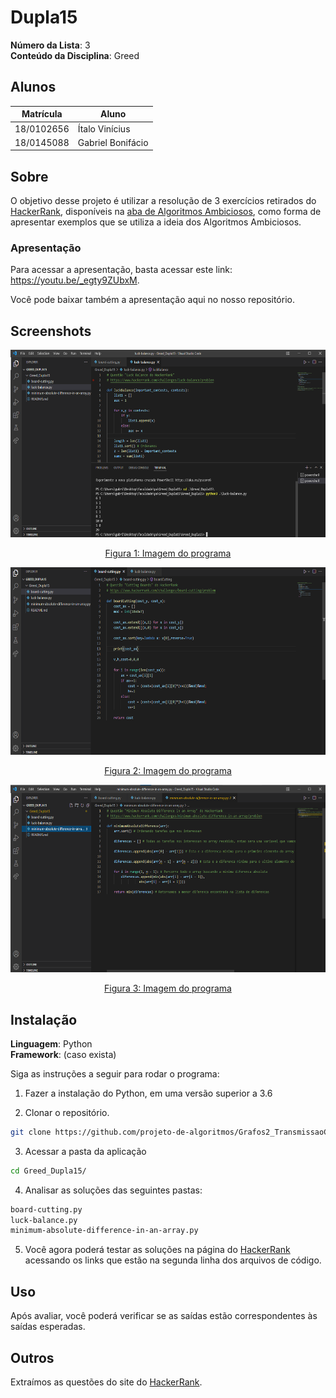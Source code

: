 # Dupla15

**Número da Lista**: 3<br>
**Conteúdo da Disciplina**: Greed<br>

## Alunos
|Matrícula | Aluno |
| -- | -- |
| 18/0102656  |  Ítalo Vinícius |
| 18/0145088  |  Gabriel Bonifácio |

## Sobre 
O objetivo desse projeto é utilizar a resolução de 3 exercícios retirados do [HackerRank](https://www.hackerrank.com/), disponíveis na [aba de Algoritmos Ambiciosos](https://www.hackerrank.com/domains/algorithms?filters%5Bsubdomains%5D%5B%5D=greedy), como forma de apresentar exemplos que se utiliza a ideia dos Algoritmos Ambiciosos. 

### Apresentação

Para acessar a apresentação, basta acessar este link: <a href="https://youtu.be/_egty9ZUbxM" target="_blank">https://youtu.be/_egty9ZUbxM</a>.

Você pode baixar também a apresentação aqui no nosso repositório.

## Screenshots

<div align="center">

  <img src="./images/img1.png" height=300px>

  [Figura 1: Imagem do programa](./images/img1.png)

</div>
  
<div align="center">

  <img src="./images/img2.png" height=300px>
  
  [Figura 2: Imagem do programa](./images/img2.png)
  
 </div>
  
<div align="center">

  <img src="./images/img3.png" height=300px>
  
  [Figura 3: Imagem do programa](./images/img3.png)
  
</div>

## Instalação 
**Linguagem**: Python<br>
**Framework**: (caso exista)<br>

Siga as instruções a seguir para rodar o programa:

1) Fazer a instalação do Python, em uma versão superior a 3.6

2) Clonar o repositório.

```sh 
git clone https://github.com/projeto-de-algoritmos/Grafos2_TransmissaoCOVID.git
```

3) Acessar a pasta da aplicação 

```sh 
cd Greed_Dupla15/
```

4) Analisar as soluções das seguintes pastas: 

```sh 
board-cutting.py
luck-balance.py
minimum-absolute-difference-in-an-array.py
```

5) Você agora poderá testar as soluções na página do [HackerRank](https://www.hackerrank.com/) acessando os links que estão na segunda linha dos arquivos de código.

## Uso 
Após avaliar, você poderá verificar se as saídas estão correspondentes às saídas esperadas.

## Outros 
Extraímos as questões do site do [HackerRank](https://www.hackerrank.com/).




